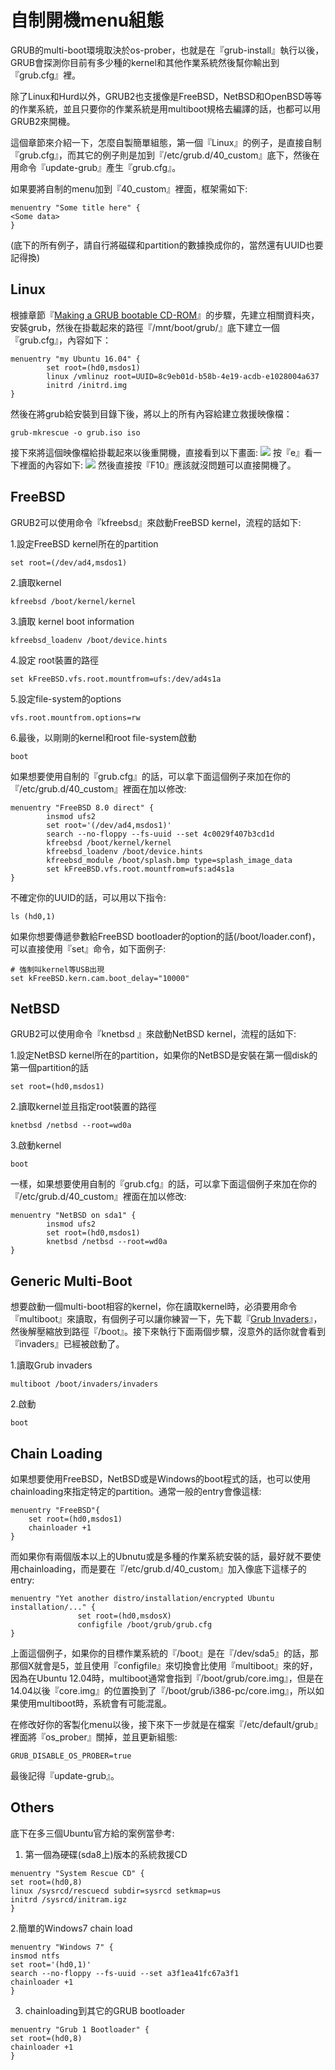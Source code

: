 # 自制開機menu組態

GRUB的multi-boot環境取決於os-prober，也就是在『grub-install』執行以後，GRUB會探測你目前有多少種的kernel和其他作業系統然後幫你輸出到『grub.cfg』裡。

除了Linux和Hurd以外，GRUB2也支援像是FreeBSD，NetBSD和OpenBSD等等的作業系統，並且只要你的作業系統是用multiboot規格去編譯的話，也都可以用GRUB2來開機。

這個章節來介紹一下，怎麼自製簡單組態，第一個『Linux』的例子，是直接自制『grub.cfg』，而其它的例子則是加到『/etc/grub.d/40_custom』底下，然後在用命令『update-grub』產生『grub.cfg』。

如果要將自制的menu加到『40_custom』裡面，框架需如下:
```
menuentry "Some title here" {
<Some data>
}
```
(底下的所有例子，請自行將磁碟和partition的數據換成你的，當然還有UUID也要記得換)

## Linux  
根據章節『[Making a GRUB bootable CD-ROM](https://hugh712.gitbooks.io/grub/content/making-a-grub-bootable-cd-rom.html)』的步驟，先建立相關資料夾，安裝grub，然後在掛載起來的路徑『/mnt/boot/grub/』底下建立一個『grub.cfg』，內容如下：
```
menuentry "my Ubuntu 16.04" {
        set root=(hd0,msdos1)
        linux /vmlinuz root=UUID=8c9eb01d-b58b-4e19-acdb-e1028004a637
        initrd /initrd.img
}
```
然後在將grub給安裝到目錄下後，將以上的所有內容給建立救援映像檔：<br>

```
grub-mkrescue -o grub.iso iso
```
接下來將這個映像檔給掛載起來以後重開機，直接看到以下畫面:
![](Imgs/Config/config004.png)
按『e』看一下裡面的內容如下:
![](Imgs/Config/config005.png)
然後直接按『F10』應該就沒問題可以直接開機了。


## FreeBSD
GRUB2可以使用命令『kfreebsd』來啟動FreeBSD kernel，流程的話如下:


1.設定FreeBSD kernel所在的partition
```
set root=(/dev/ad4,msdos1)
```
2.讀取kernel 
```
kfreebsd /boot/kernel/kernel
```
3.讀取 kernel boot information 
```
kfreebsd_loadenv /boot/device.hints
```
4.設定 root裝置的路徑
```
set kFreeBSD.vfs.root.mountfrom=ufs:/dev/ad4s1a
```
5.設定file-system的options
```
vfs.root.mountfrom.options=rw
```
6.最後，以剛剛的kernel和root file-system啟動
```
boot
```

如果想要使用自制的『grub.cfg』的話，可以拿下面這個例子來加在你的『/etc/grub.d/40_custom』裡面在加以修改:
```
menuentry "FreeBSD 8.0 direct" {
        insmod ufs2
        set root='(/dev/ad4,msdos1)'
        search --no-floppy --fs-uuid --set 4c0029f407b3cd1d
        kfreebsd /boot/kernel/kernel
        kfreebsd_loadenv /boot/device.hints
        kfreebsd_module /boot/splash.bmp type=splash_image_data
        set kFreeBSD.vfs.root.mountfrom=ufs:ad4s1a
}
```
不確定你的UUID的話，可以用以下指令:
```
ls (hd0,1)
```
如果你想要傳遞參數給FreeBSD bootloader的option的話(/boot/loader.conf)，可以直接使用『set』命令，如下面例子:

```
# 強制叫kernel等USB出現
set kFreeBSD.kern.cam.boot_delay="10000"
```

## NetBSD
GRUB2可以使用命令『knetbsd 』來啟動NetBSD kernel，流程的話如下:

1.設定NetBSD kernel所在的partition，如果你的NetBSD是安裝在第一個disk的第一個partition的話
```
set root=(hd0,msdos1)
```
2.讀取kernel並且指定root裝置的路徑
```
knetbsd /netbsd --root=wd0a
```
3.啟動kernel
```
boot
```

一樣，如果想要使用自制的『grub.cfg』的話，可以拿下面這個例子來加在你的『/etc/grub.d/40_custom』裡面在加以修改:
```
menuentry "NetBSD on sda1" {
        insmod ufs2
        set root=(hd0,msdos1)
        knetbsd /netbsd --root=wd0a
}
```

## Generic Multi-Boot
想要啟動一個multi-boot相容的kernel，你在讀取kernel時，必須要用命令『multiboot』來讀取，有個例子可以讓你練習一下，先下載『[Grub Invaders](http://www.erikyyy.de/invaders)』，然後解壓縮放到路徑『/boot』。接下來執行下面兩個步驟，沒意外的話你就會看到『invaders』已經被啟動了。

1.讀取Grub invaders
```
multiboot /boot/invaders/invaders
```
2.啟動
```
boot
```
## Chain Loading
如果想要使用FreeBSD，NetBSD或是Windows的boot程式的話，也可以使用chainloading來指定特定的partition。通常一般的entry會像這樣:
```
menuentry "FreeBSD"{
    set root=(hd0,msdos1)
    chainloader +1
}
```
而如果你有兩個版本以上的Ubnutu或是多種的作業系統安裝的話，最好就不要使用chainloading，而是要在『/etc/grub.d/40_custom』加入像底下這樣子的entry:
```
menuentry "Yet another distro/installation/encrypted Ubuntu installation/..." { 
               set root=(hd0,msdosX) 
               configfile /boot/grub/grub.cfg 
}
```
上面這個例子，如果你的目標作業系統的『/boot』是在『/dev/sda5』的話，那那個X就會是5，並且使用『configfile』來切換會比使用『multiboot』來的好，因為在Ubuntu 12.04時，multiboot通常會指到『/boot/grub/core.img』，但是在14.04以後『core.img』的位置換到了『/boot/grub/i386-pc/core.img』，所以如果使用multiboot時，系統會有可能混亂。

在修改好你的客製化menu以後，接下來下一步就是在檔案『/etc/default/grub』裡面將『os_prober』關掉，並且更新組態:

```
GRUB_DISABLE_OS_PROBER=true
```
最後記得『update-grub』。


## Others
底下在多三個Ubuntu官方給的案例當參考:

1. 第一個為硬碟(sda8上)版本的系統救援CD
```
menuentry "System Rescue CD" {
set root=(hd0,8)
linux /sysrcd/rescuecd subdir=sysrcd setkmap=us
initrd /sysrcd/initram.igz
}
```
2.簡單的Windows7 chain load
```
menuentry "Windows 7" {
insmod ntfs
set root='(hd0,1)'
search --no-floppy --fs-uuid --set a3f1ea41fc67a3f1
chainloader +1
}
```
3. chainloading到其它的GRUB bootloader 
```
menuentry "Grub 1 Bootloader" {
set root=(hd0,8)
chainloader +1
}
```




